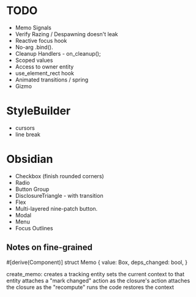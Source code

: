 # TODO

* Memo Signals
* Verify Razing / Despawning doesn't leak
* Reactive focus hook
* No-arg .bind().
* Cleanup Handlers - on_cleanup();
* Scoped values
* Access to owner entity
* use_element_rect hook
* Animated transitions / spring
* Gizmo

# StyleBuilder

* cursors
* line break

# Obsidian

* Checkbox (finish rounded corners)
* Radio
* Button Group
* DisclosureTriangle - with transition
* Flex
* Multi-layered nine-patch button.
* Modal
* Menu
* Focus Outlines

## Notes on fine-grained

#[derive(Component)]
struct Memo {
    value: Box<dyn Any>,
    deps_changed: bool,
}

create_memo:
    creates a tracking entity
    sets the current context to that entity
    attaches a "mark changed" action as the closure's action
    attaches the closure as the "recompute"
    runs the code
    restores the context
